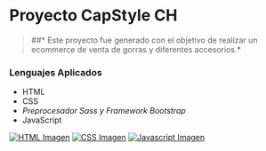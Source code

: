 # Proyecto **CapStyle** CH
> ##* Este proyecto fue generado con el objetivo de realizar un ecommerce de venta de gorras y diferentes accesorios.*

### Lenguajes Aplicados
- HTML
- CSS
- *Preprocesador Sass y Framework Bootstrap*
- JavaScript

[![HTML Imagen](https://th.bing.com/th/id/R.a3ec0da82ca119cdd7a4531f0821698a?rik=K%2bP9TNTCL9p9cQ&pid=ImgRaw&r=0 "HTML Imagen")](http://https://th.bing.com/th/id/R.a3ec0da82ca119cdd7a4531f0821698a?rik=K%2bP9TNTCL9p9cQ&pid=ImgRaw&r=0 "HTML Imagen")
[![CSS Imagen](https://th.bing.com/th/id/OIP.9GLqOe56aIqcRvqi0jCQegHaE8?pid=ImgDet&rs=1 "CSS Imagen")](http://https://th.bing.com/th/id/OIP.9GLqOe56aIqcRvqi0jCQegHaE8?pid=ImgDet&rs=1 "CSS Imagen")
[![Javascript Imagen](https://th.bing.com/th/id/OIP.zJolqY5gcB9coeVnBqQr-QHaIZ?pid=ImgDet&rs=1 "Javascript Imagen")](http://https://th.bing.com/th/id/OIP.zJolqY5gcB9coeVnBqQr-QHaIZ?pid=ImgDet&rs=1 "Javascript Imagen")
